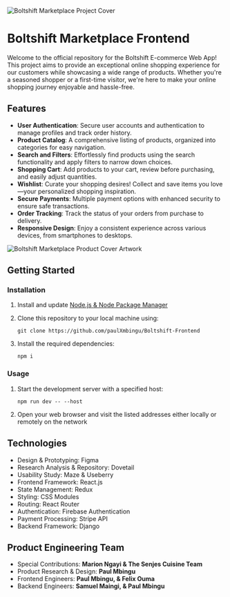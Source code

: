 ![Boltshift Marketplace Project Cover](https://res.cloudinary.com/excit3/image/upload/v1716652242/Boltshift%20Branding/Github_Front-end_Codebase_File_Cover_doqfbz.png)

# Boltshift Marketplace Frontend

Welcome to the official repository for the Boltshift E-commerce Web App! This project aims to provide an exceptional online shopping experience for our customers while showcasing a wide range of products. Whether you're a seasoned shopper or a first-time visitor, we're here to make your online shopping journey enjoyable and hassle-free.

## Features

- **User Authentication**: Secure user accounts and authentication to manage profiles and track order history.
- **Product Catalog**: A comprehensive listing of products, organized into categories for easy navigation.
- **Search and Filters**: Effortlessly find products using the search functionality and apply filters to narrow down choices.
- **Shopping Cart**: Add products to your cart, review before purchasing, and easily adjust quantities.
- **Wishlist**: Curate your shopping desires! Collect and save items you love—your personalized shopping inspiration.
- **Secure Payments**: Multiple payment options with enhanced security to ensure safe transactions.
- **Order Tracking**: Track the status of your orders from purchase to delivery.
- **Responsive Design**: Enjoy a consistent experience across various devices, from smartphones to desktops.

![Boltshift Marketplace Product Cover Artwork](https://res.cloudinary.com/excit3/image/upload/Boltshift%20Branding/Boltshift_Marketplace_Product_Cover_Artwork_viisbm.png)

## Getting Started

### Installation

1. Install and update [Node.js & Node Package Manager](https://nodejs.org/en)

2. Clone this repository to your local machine using: 
   ```
   git clone https://github.com/paulXmbingu/Boltshift-Frontend
   ```

3. Install the required dependencies:
   ```
   npm i
   ```

### Usage

1. Start the development server with a specified host:
   ```
   npm run dev -- --host
   ```

2. Open your web browser and visit the listed addresses either locally or remotely on the network

## Technologies

- Design & Prototyping: Figma
- Research Analysis & Repository: Dovetail
- Usability Study: Maze & Useberry
- Frontend Framework: React.js
- State Management: Redux
- Styling: CSS Modules
- Routing: React Router
- Authentication: Firebase Authentication
- Payment Processing: Stripe API
- Backend Framework: Django

## Product Engineering Team

- Special Contributions: **Marion Ngayi & The Senjes Cuisine Team**
- Product Research & Design: **Paul Mbingu**
- Frontend Engineers: **Paul Mbingu, & Felix Ouma**
- Backend Engineers: **Samuel Maingi, & Paul Mbingu**
